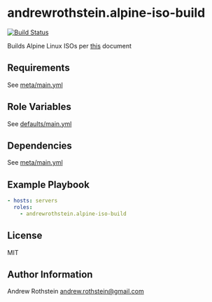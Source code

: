 andrewrothstein.alpine-iso-build
=========
[![Build Status](https://travis-ci.org/andrewrothstein/ansible-alpine-iso-build.svg?branch=master)](https://travis-ci.org/andrewrothstein/ansible-alpine-iso-build)

Builds Alpine Linux ISOs per [this](https://wiki.alpinelinux.org/wiki/How_to_make_a_custom_ISO_image_with_mkimage) document

Requirements
------------

See [meta/main.yml](meta/main.yml)

Role Variables
--------------

See [defaults/main.yml](defaults/main.yml)

Dependencies
------------

See [meta/main.yml](meta/main.yml)

Example Playbook
----------------

```yml
- hosts: servers
  roles:
    - andrewrothstein.alpine-iso-build
```

License
-------

MIT

Author Information
------------------

Andrew Rothstein <andrew.rothstein@gmail.com>

